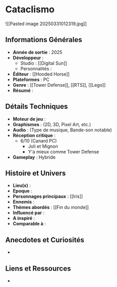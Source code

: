# Cataclismo

![[Pasted image 20250331012319.jpg]]
## Informations Générales

- **Année de sortie** : 2025
- **Développeur** : 
	- Studio : [[Digital Sun]]
	- Personnalités : 
- **Éditeur** : [[Hooded Horse]]
- **Plateformes** : PC
- **Genre** : [[Tower Defense]], [[RTS]], [[Lego]]
- **Résumé** : 

## Détails Techniques
- **Moteur de jeu** : 
- **Graphismes** : (2D, 3D, Pixel Art, etc.)
- **Audio** : (Type de musique, Bande-son notable)
- **Réception critique** : 
	- 6/10 (Canard PC)
		- Joli et Mignon
		- Y'a mieux comme Tower Defense
- **Gameplay** : Hybride

## Histoire et Univers
- **Lieu(x)** : 
- **Epoque** : 
- **Personnages principaux** : [[Iris]]
- **Ennemis** : 
- **Thèmes abordés** : [[Fin du monde]]
- **Influencé par** :
- **A inspiré** : 
- **Comparable à** :
## Anecdotes et Curiosités
- 
## Liens et Ressources
- 